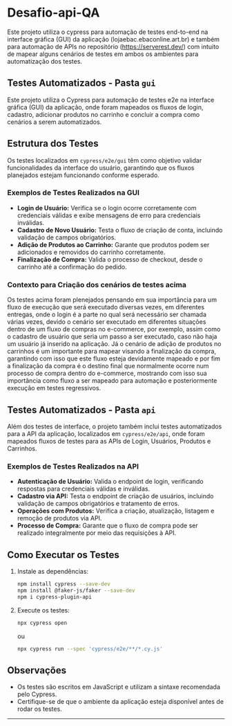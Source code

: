 # Desafio-api-QA
Este projeto utiliza o cypress para automação de testes end-to-end na interface gráfica (GUI) da aplicação (lojaebac.ebaconline.art.br) e também para automação de APIs no repositório (https://serverest.dev/) com intuito de mapear alguns cenários de testes em ambos os ambientes para automatização dos testes.

## Testes Automatizados - Pasta `gui`

Este projeto utiliza o Cypress para automação de testes e2e na interface gráfica (GUI) da aplicação, onde foram mapeados os fluxos de login, cadastro, adicionar produtos no carrinho e concluir a compra como cenários a serem automatizados.

## Estrutura dos Testes

Os testes localizados em `cypress/e2e/gui` têm como objetivo validar funcionalidades da interface do usuário, garantindo que os fluxos planejados estejam funcionando conforme esperado.

### Exemplos de Testes Realizados na GUI

- **Login de Usuário:** Verifica se o login ocorre corretamente com credenciais válidas e exibe mensagens de erro para credenciais inválidas.
- **Cadastro de Novo Usuário:** Testa o fluxo de criação de conta, incluindo validação de campos obrigatórios.
- **Adição de Produtos ao Carrinho:** Garante que produtos podem ser adicionados e removidos do carrinho corretamente.
- **Finalização de Compra:** Valida o processo de checkout, desde o carrinho até a confirmação do pedido.
  
### Contexto para Criação dos cenários de testes acima 
Os testes acima foram plenejados pensando em sua importância para um fluxo de execução que será executado diversas vezes, em diferentes entregas, onde o login é a parte no qual será necessário ser chamada várias vezes, devido o cenário ser executado em diferentes situações dentro de um fluxo de compras no e-commerce, por exemplo, assim como o cadastro de usuário que seria um passo a ser executado, caso não haja um usuário já inserido na aplicação. Já o cenário de adição de produtos no carrinhos é um importante para mapear visando a finalização da compra, garantindo com isso que este fluxo esteja devidamente mapeado e por fim a finalização da compra é o destino final que normalmente ocorre num processo de compra dentro do e-commerce, mostrando com isso sua importância como fluxo a ser mapeado para automação e posteriormente execução em testes regressivos.

## Testes Automatizados - Pasta `api`

Além dos testes de interface, o projeto também inclui testes automatizados para a API da aplicação, localizados em `cypress/e2e/api`, onde foram mapeados fluxos de testes para as APIs de Login, Usuários, Produtos e Carrinhos.

### Exemplos de Testes Realizados na API

- **Autenticação de Usuário:** Valida o endpoint de login, verificando respostas para credenciais válidas e inválidas.
- **Cadastro via API:** Testa o endpoint de criação de usuários, incluindo validação de campos obrigatórios e tratamento de erros.
- **Operações com Produtos:** Verifica a criação, atualização, listagem e remoção de produtos via API.
- **Processo de Compra:** Garante que o fluxo de compra pode ser realizado integralmente por meio das requisições à API.

## Como Executar os Testes

1. Instale as dependências:
    ```bash
    npm install cypress --save-dev
    npm install @faker-js/faker --save-dev
    npm i cypress-plugin-api
    ```
2. Execute os testes:
    ```bash
    npx cypress open
    ```
    ou
    ```bash
    npx cypress run --spec 'cypress/e2e/**/*.cy.js'
    ```

## Observações

- Os testes são escritos em JavaScript e utilizam a sintaxe recomendada pelo Cypress.
- Certifique-se de que o ambiente da aplicação esteja disponível antes de rodar os testes.

---